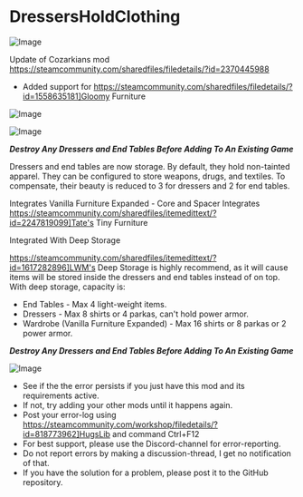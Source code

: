# DressersHoldClothing

![Image](https://i.imgur.com/buuPQel.png)

Update of Cozarkians mod
https://steamcommunity.com/sharedfiles/filedetails/?id=2370445988

- Added support for https://steamcommunity.com/sharedfiles/filedetails/?id=1558635181]Gloomy Furniture

![Image](https://i.imgur.com/CN9Rs5X.png)

	
![Image](https://i.imgur.com/Z4GOv8H.png)

*****Destroy Any Dressers and End Tables Before Adding To An Existing Game*****

Dressers and end tables are now storage. By default, they hold non-tainted apparel. They can  be configured to store weapons, drugs, and textiles. To compensate, their beauty is reduced to 3 for dressers and 2 for end tables.

Integrates Vanilla Furniture Expanded - Core and Spacer
Integrates https://steamcommunity.com/sharedfiles/itemedittext/?id=2247819099]Tate's Tiny Furniture

Integrated With Deep Storage

https://steamcommunity.com/sharedfiles/itemedittext/?id=1617282896]LWM's Deep Storage is highly recommend, as it will cause items will be stored inside the dressers and end tables instead of on top. With deep storage, capacity is:


- End Tables - Max 4 light-weight items.
- Dressers - Max 8 shirts or 4 parkas, can't hold power armor.
- Wardrobe (Vanilla Furniture Expanded) - Max 16 shirts or 8 parkas or 2 power armor.



*****Destroy Any Dressers and End Tables Before Adding To An Existing Game*****

![Image](https://i.imgur.com/PwoNOj4.png)



-  See if the the error persists if you just have this mod and its requirements active.
-  If not, try adding your other mods until it happens again.
-  Post your error-log using https://steamcommunity.com/workshop/filedetails/?id=818773962]HugsLib and command Ctrl+F12
-  For best support, please use the Discord-channel for error-reporting.
-  Do not report errors by making a discussion-thread, I get no notification of that.
-  If you have the solution for a problem, please post it to the GitHub repository.



